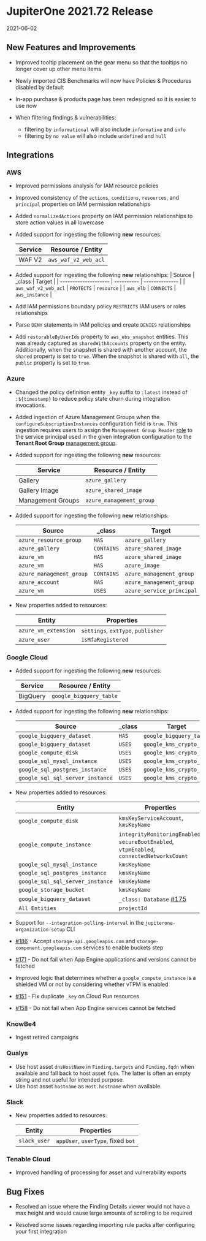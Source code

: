 # JupiterOne 2021.72 Release

2021-06-02

## New Features and Improvements

- Improved tooltip placement on the gear menu so that the tooltips no longer cover up other menu items

- Newly imported CIS Benchmarks will now have Policies & Procedures disabled by default

- In-app purchase & products page has been redesigned so it is easier to use now

- When filtering findings & vulnerabilities: 
  - filtering by `informational` will also include `informative` and `info`
  - filtering by `no value` will also include `undefined` and `null`

## Integrations

### AWS

- Improved permissions analysis for IAM resource policies
- Improved consistency of the `actions`, `conditions`, `resources`, and
  `principal` properties on IAM permission relationships

- Added `normalizedActions` property on IAM permission relationships to store
  action values in all lowercase

- Added support for ingesting the following **new** resources:

  | Service | Resource / Entity    |
  | ------- | -------------------- |
  | WAF V2  | `aws_waf_v2_web_acl` |

- Added support for ingesting the following **new** relationships:
  | Source               | \_class    | Target         |
  | -------------------- | ---------- | -------------- |
  | `aws_waf_v2_web_acl` | `PROTECTS` | `resource`     |
  | `aws_elb`            | `CONNECTS` | `aws_instance` |

- Add IAM permissions boundary policy `RESTRICTS` IAM users or roles
  relationships

- Parse `DENY` statements in IAM policies and create `DENIES` relationships

- Add `restorableByUserIds` property to `aws_ebs_snapshot` entities. This was
  already captured as `sharedWithAccounts` property on the entity. Additionally,
  when the snapshot is shared with another account, the `shared` property is set
  to `true`. When the snapshot is shared with `all`, the `public` property is
  set to `true`.

### Azure

- Changed the policy definition entity `_key` suffix to `:latest` instead of
  `:${timestamp}` to reduce policy state churn during integration invocations.

- Added ingestion of Azure Management Groups when the
  `configureSubscriptionInstances` configuration field is `true`. This ingestion
  requires users to assign the `Management Group Reader`
  [role](https://docs.microsoft.com/en-us/azure/role-based-access-control/built-in-roles#management-group-reader)
  to the service principal used in the given integration configuration to the **Tenant Root Group** [management group](https://docs.microsoft.com/en-us/azure/governance/management-groups/overview#root-management-group-for-each-directory).


- Added support for ingesting the following **new** resources:

  | Service           | Resource / Entity        |
  | ----------------- | ------------------------ |
  | Gallery           | `azure_gallery`          |
  | Gallery Image     | `azure_shared_image`     |
  | Management Groups | `azure_management_group` |


- Added support for ingesting the following **new** relationships:

  | Source                   | \_class    | Target                    |
  | ------------------------ | ---------- | ------------------------- |
  | `azure_resource_group`   | `HAS`      | `azure_gallery`           |
  | `azure_gallery`          | `CONTAINS` | `azure_shared_image`      |
  | `azure_vm`               | `HAS`      | `azure_shared_image`      |
  | `azure_vm`               | `HAS`      | `azure_image`             |
  | `azure_management_group` | `CONTAINS` | `azure_management_group`  |
  | `azure_account`          | `HAS`      | `azure_management_group`  |
  | `azure_vm`               | `USES`     | `azure_service_principal` |

- New properties added to resources:

  | Entity               | Properties                         |
  | -------------------- | ---------------------------------- |
  | `azure_vm_extension` | `settings`, `extType`, `publisher` |
  | `azure_user`         | `isMfaRegistered`                  |

### Google Cloud

- Added support for ingesting the following **new** resources:

  | Service  | Resource / Entity       |
  | -------- | ----------------------- |
  | BigQuery | `google_bigquery_table` |

- Added support for ingesting the following **new** relationships:

  | Source                           | \_class | Target                  |
  | -------------------------------- | ------- | ----------------------- |
  | `google_bigquery_dataset`        | `HAS`   | `google_bigquery_table` |
  | `google_bigquery_dataset`        | `USES`  | `google_kms_crypto_key` |
  | `google_compute_disk`            | `USES`  | `google_kms_crypto_key` |
  | `google_sql_mysql_instance`      | `USES`  | `google_kms_crypto_key` |
  | `google_sql_postgres_instance`   | `USES`  | `google_kms_crypto_key` |
  | `google_sql_sql_server_instance` | `USES`  | `google_kms_crypto_key` |

- New properties added to resources:

  | Entity                           | Properties                                                                                 |
  | -------------------------------- | ------------------------------------------------------------------------------------------ |
  | `google_compute_disk`            | `kmsKeyServiceAccount`, `kmsKeyName`                                                       |
  | `google_compute_instance`        | `integrityMonitoringEnabled`, `secureBootEnabled`, `vtpmEnabled`, `connectedNetworksCount` |
  | `google_sql_mysql_instance`      | `kmsKeyName`                                                                               |
  | `google_sql_postgres_instance`   | `kmsKeyName`                                                                               |
  | `google_sql_sql_server_instance` | `kmsKeyName`                                                                               |
  | `google_storage_bucket`          | `kmsKeyName`                                                                               |
  | `google_bigquery_dataset`        | `_class: Database` [#175](https://github.com/JupiterOne/graph-google-cloud/issues/175)     |
  | `All Entities`                   | `projectId`                                                                                |

- Support for `--integration-polling-interval` in the
  `jupiterone-organization-setup` CLI

- [#186](https://github.com/JupiterOne/graph-google-cloud/issues/186) - Accept
  `storage-api.googleapis.com` and `storage-component.googleapis.com` services
  to enable buckets step

- [#171](https://github.com/JupiterOne/graph-google-cloud/issues/171) - Do not
  fail when App Engine applications and versions cannot be fetched

- Improved logic that determines whether a `google_compute_instance` is a
  shielded VM or not by considering whether vTPM is enabled

- [#151](https://github.com/JupiterOne/graph-google-cloud/issues/151) - Fix
  duplicate `_key` on Cloud Run resources

- [#158](https://github.com/JupiterOne/graph-google-cloud/issues/158) - Do not
  fail when App Engine services cannot be fetched

### KnowBe4

- Ingest retired campaigns

### Qualys

- Use host asset `dnsHostName` in `Finding.targets` and `Finding.fqdn` when
  available and fall back to host asset `fqdn`. The latter is often an empty
  string and not useful for intended purpose.
- Use host asset `hostname` as `Host.hostname` when available.

### Slack

- New properties added to resources:

  | Entity       | Properties                         |
  | ------------ | ---------------------------------- |
  | `slack_user` | `appUser`, `userType`, fixed `bot` |

### Tenable Cloud

- Improved handling of processing for asset and vulnerability exports

## Bug Fixes
 
- Resolved an issue where the Finding Details viewer would not have a max height
  and would cause large amounts of scrolling to be required

- Resolved some issues regarding importing rule packs after configuring your
  first integration
